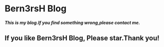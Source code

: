 # Bern3rsH Blog

##### This is my blog.If you find something wrong,please contact me.



## If you like Bern3rsH Blog, Please star.Thank you!
